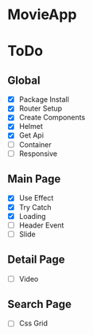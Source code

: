 # MovieApp

# ToDo

## Global

- [x] Package Install
- [x] Router Setup
- [x] Create Components
- [x] Helmet
- [x] Get Api
- [ ] Container
- [ ] Responsive

## Main Page

- [x] Use Effect
- [x] Try Catch
- [x] Loading
- [ ] Header Event
- [ ] Slide

## Detail Page

- [ ] Video

## Search Page

- [ ] Css Grid
